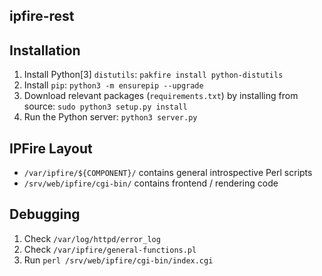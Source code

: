 ipfire-rest
----

## Installation

1. Install Python[3] `distutils`: `pakfire install python-distutils`
1. Install `pip`: `python3 -m ensurepip --upgrade`
1. Download relevant packages (`requirements.txt`) by installing from source: `sudo python3 setup.py install`
1. Run the Python server: `python3 server.py`

## IPFire Layout

* `/var/ipfire/${COMPONENT}/` contains general introspective Perl scripts
* `/srv/web/ipfire/cgi-bin/` contains frontend / rendering code

## Debugging

1. Check `/var/log/httpd/error_log`
1. Check `/var/ipfire/general-functions.pl`
1. Run `perl /srv/web/ipfire/cgi-bin/index.cgi`
